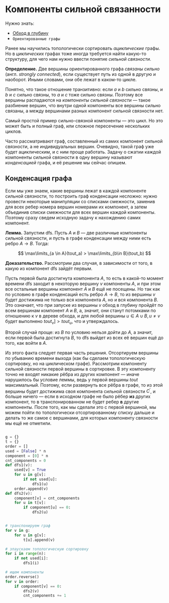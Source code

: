 # Компоненты сильной связанности

Нужно знать:
+ [Обход в глубину](dfs.md)
+ `Ориентированные графы`


Ранее мы научились топологически сортировать *ациклические* графы. Но в *циклических* графах тоже иногда требуется найти какую-то структуру, для чего нам нужно ввести понятие *сильной связности*.

**Определение.** Две вершины ориентированного графа *связаны сильно* (англ. *strongly connected*), если существует путь из одной в другую и наоборот. Иными словами, они обе лежат в каком-то цикле.

Понятно, что такое отношение транзитивно: если $a$ и $b$ сильно связны, и $b$ и $c$ сильно связны, то $a$ и $c$ тоже сильно связны. Поэтому все вершины распадаются на *компоненты сильной связности* — такое разбиение вершин, что внутри одной компоненты все вершины сильно связаны, а между вершинами разных компонент сильной связности нет.


Самый простой пример сильно-связной компоненты — это цикл. Но это может быть и полный граф, или сложное пересечение нескольких циклов.

Часто рассматривают граф, составленный из самих компонент сильной связности, а не индивидуальных вершин. Очевидно, такой граф уже будет ациклическим, и с ним проще работать. Задачу о сжатии каждой компоненты сильной связности в одну вершину называют *конденсацией* графа, и её решение мы сейчас опишем.

## Конденсация графа

Если мы уже знаем, какие вершины лежат в каждой компоненте сильной связности, то построить граф конденсации несложно: нужно провести некоторые манипуляции со списками смежности, заменив для всех ребер номера вершин номерами их компонент, а затем объединив списки смежности для всех вершин каждой компоненты. Поэтому сразу сведем исходную задачу к нахождению самих компонент.

**Лемма.** Запустим dfs. Пусть $A$ и $B$ — две различные компоненты сильной связности, и пусть в графе конденсации между ними есть ребро $A \to B$. Тогда:

$$
\max\limits_{a \in A}(tout_a) > \max\limits_{b\in B}(tout_b)
$$

**Доказательство.** Рассмотрим два случая, в зависимости от того, в какую из компонент dfs зайдёт первым.

Пусть первой была достигнута компонента $A$, то есть в какой-то момент времени dfs заходит в некоторую вершину $v$ компоненты $A$, и при этом все остальные вершины компонент $A$ и $B$ ещё не посещены. Но так как по условию в графе конденсаций есть ребро $A \to B$, то из вершины $v$ будет достижима не только вся компонента $A$, но и вся компонента $B$. Это означает, что при запуске из вершины $v$ обход в глубину пройдёт по всем вершинам компонент $A$ и $B$, а, значит, они станут потомками по отношению к $v$ в дереве обхода, и для любой вершины $u \in A \cup B, u \ne v$ будет выполнено $tout_v] > tout_u$, что и утверждалось.

Второй случай проще: из $B$ по условию нельзя дойти до $A$, а значит, если первой была достигнута $B$, то dfs выйдет из всех её вершин ещё до того, как войти в $A$. 

Из этого факта следует первая часть решения. Отсортируем вершины по убыванию времени выхода (как бы сделаем топологическую сортировку, но на циклическом графе). Рассмотрим компоненту сильной связности первой вершины в сортировке. В эту компоненту точно не входят никакие рёбра из других компонент — иначе нарушилось бы условие леммы, ведь у первой вершины $tout$ максимальный. Поэтому, если развернуть все рёбра в графе, то из этой вершины будет достижима своя компонента сильной связности $C^\prime$, и больше ничего — если в исходном графе не было рёбер **из** других компонент, то в транспонированном не будет ребер **в** другие компоненты.
После того, как мы сделали это с первой вершиной, мы можем пойти по топологически отсортированному списку дальше и делать то же самое с вершинами, для которых компоненту связности мы ещё не отметили.

```python

g = {}
t = {}
order = []
used = [False] * n
component = [0] * n
cnt_components = 0
def dfs1(v):
    used[v] = True
    for u in g[v]:
        if not used[u]:
            dfs1(u)
    order.append(v)
def dfs2(v):
    component[v] = cnt_components
    for u in t[v]:
        if component[u] == 0:
            dfs2(u)


# транспонируем граф
for v in g:
    for u in g[v]:
        t[u].append(v)

# зпаускаем топологическую сортировку
for i in range(n):
    if not used[i]:
        dfs1(i)

# ищем компоненты
order.reverse()
for v in order:
    if component[v] == 0:
        dfs2(v)
        cnt_components += 1


```
